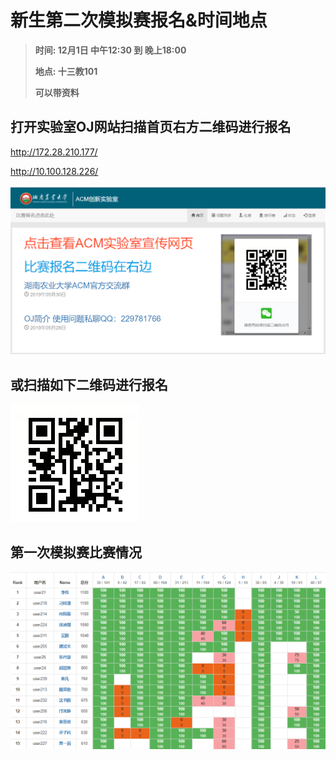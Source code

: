 # 新生第二次模拟赛报名&时间地点

>  **时间: 12月1日 中午12:30 到 晚上18:00**
>
> **地点: 十三教101**
>
> **可以带资料**

## 打开实验室OJ网站扫描首页右方二维码进行报名

 http://172.28.210.177/

 http://10.100.128.226/

![image-20191125224100147](../../ImageAssets/image-20191125224100147.png)

## 或扫描如下二维码进行报名

![image-20191125224238480](../../ImageAssets/image-20191125224238480.png)

## 第一次模拟赛比赛情况

![image-20191125224409559](../../ImageAssets/image-20191125224409559.png)